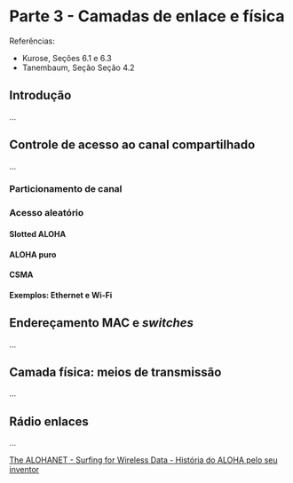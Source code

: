 # Parte 3 - Camadas de enlace e física

<!--
3.1 Introdução
Referência para estudo: Kurose, Seção 5.1 e notas de aula.

3.2 Controle de acesso ao canal compartilhado e endereçamento MAC

Referência para estudo: Kurose, Seções 6.3 e notas de aula.

3.3 Endereçamento MAC e switches

Referência para estudo: Kurose, Seções 6.4 e notas de aula.

3.4 Camada Física: meios de transmissão

Referência para estudo: notas de aula

3.5 Camada Física: Rádio-enlaces

Referência para estudo: Mariotto, Cap. 4, Wentworth, Cap. 8 e notas de aula.

Referência: (Kurose, Seções 1.1 e 1.2)
-->

Referências:
- Kurose, Seções 6.1 e 6.3
- Tanembaum, Seção Seção 4.2

## Introdução
...

## Controle de acesso ao canal compartilhado
...
### Particionamento de canal
### Acesso aleatório
#### Slotted ALOHA
#### ALOHA puro
#### CSMA
#### Exemplos: Ethernet e Wi-Fi

## Endereçamento MAC e *switches*
...

## Camada física: meios de transmissão
...

## Rádio enlaces
...

[The ALOHANET - Surfing for Wireless Data - História do ALOHA pelo seu inventor](https://www.eng.hawaii.edu/wp-content/uploads/2020/06/THE-ALOHANET-%E2%80%94-SURFING-FOR-WIRELESS-DATA.pdf)


